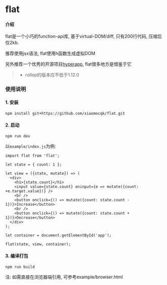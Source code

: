 # flat

#### 介绍
flat是一个小巧的function-api库, 基于virtual-DOM/diff, 只有200行代码, 压缩后仅2kb.

推荐使用jsx语法, flat使用h函数生成虚拟DOM

另外推荐一个优秀的开源项目[hyperapp](https://github.com/jorgebucaran/hyperapp), flat很多地方是借鉴于它
>* rollop的版本应不低于1.12.0

### 使用说明

#### 1. 安装
```
npm install git+https://github.com/xiaomocqk/flat.git
```

#### 2. 启动
```
npm run dev
```

以`example/index.js`为例:
```
import flat from 'flat';

let state = { count: 1 };

let view = ({state, mutate}) => (
  <div>
    <h1>{state.count}</h1>
    <input value={state.count} oninput={e => mutate({count: +e.target.value})} />
    <br />
    <button onclick={() => mutate({count: state.count - 1})}>Increase</button>
    <br />
    <button onclick={() => mutate({count: state.count + 1})}>Decrease</button>
  </div>
);

let container = document.getElementById('app');

flat(state, view, container);

```
#### 3. 编译打包
```
npm run build
```

注: 如需直接在浏览器端引用, 可参考example/browser.html

